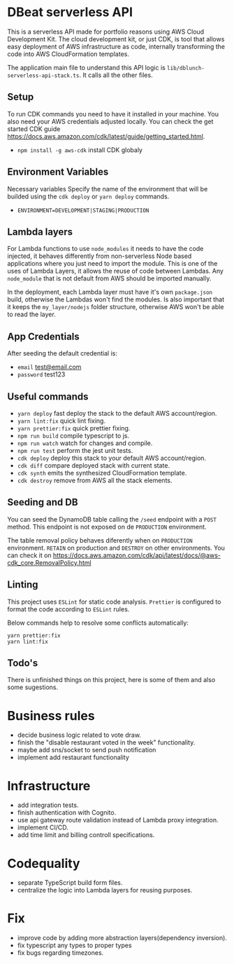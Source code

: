# DBeat serverless API

This is a serverless API made for portfolio reasons using AWS Cloud Development Kit. The cloud development kit, or just CDK, is tool that allows easy deployment of AWS infrastructure as code, internally transforming the code into AWS CloudFormation templates.

The application main file to understand this API logic is `lib/dblunch-serverless-api-stack.ts`. It calls all the other files.

## Setup

To run CDK commands you need to have it installed in your machine. You also need your AWS credentials adjusted locally. You can check the get started CDK guide https://docs.aws.amazon.com/cdk/latest/guide/getting_started.html.

-   `npm install -g aws-cdk` install CDK globaly

## Environment Variables

Necessary variables
Specify the name of the environment that will be builded using the `cdk deploy` or `yarn deploy` commands.

-   `ENVIRONMENT=DEVELOPMENT|STAGING|PRODUCTION`

## Lambda layers

For Lambda functions to use `node_modules` it needs to have the code injected, it behaves differently from non-serverless Node based applications where you just need to import the module. This is one of the uses of Lambda Layers, it allows the reuse of code between Lambdas. Any `node_module` that is not default from AWS should be imported manually.

In the deployment, each Lambda layer must have it's own `package.json` build, otherwise the Lambdas won't find the modules. Is also important that it keeps the `my_layer/nodejs` folder structure, otherwise AWS won't be able to read the layer.

## App Credentials

After seeding the default credential is:

-   `email` test@email.com
-   `password` test123

## Useful commands

-   `yarn deploy` fast deploy the stack to the default AWS account/region.
-   `yarn lint:fix` quick lint fixing.
-   `yarn prettier:fix` quick prettier fixing.
-   `npm run build` compile typescript to js.
-   `npm run watch` watch for changes and compile.
-   `npm run test` perform the jest unit tests.
-   `cdk deploy` deploy this stack to your default AWS account/region.
-   `cdk diff` compare deployed stack with current state.
-   `cdk synth` emits the synthesized CloudFormation template.
-   `cdk destroy` remove from AWS all the stack elements.

## Seeding and DB

You can seed the DynamoDB table calling the `/seed` endpoint with a `POST` method. This endpoint is not exposed on de `PRODUCTION` environment.

The table removal policy behaves diferently when on `PRODUCTION` environment. `RETAIN` on production and `DESTROY` on other environments. You can check it on https://docs.aws.amazon.com/cdk/api/latest/docs/@aws-cdk_core.RemovalPolicy.html

## Linting

This project uses `ESLint` for static code analysis.
`Prettier` is configured to format the code according to `ESLint` rules.

Below commands help to resolve some conflicts automatically:

```
yarn prettier:fix
yarn lint:fix
```

## Todo's

There is unfinished things on this project, here is some of them and also some sugestions.

# Business rules

-   decide business logic related to vote draw.
-   finish the "disable restaurant voted in the week" functionality.
-   maybe add sns/socket to send push notification
-   implement add restaurant functionality

# Infrastructure

-   add integration tests.
-   finish authentication with Cognito.
-   use api gateway route validation instead of Lambda proxy integration.
-   implement CI/CD.
-   add time limit and billing controll specifications.

# Codequality

-   separate TypeScript build form files.
-   centralize the logic into Lambda layers for reusing purposes.

# Fix

-   improve code by adding more abstraction layers(dependency inversion).
-   fix typescript any types to proper types
-   fix bugs regarding timezones.
